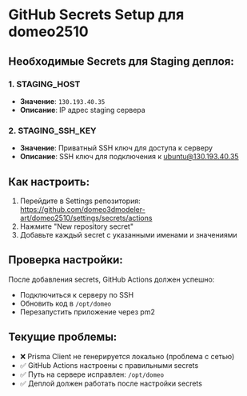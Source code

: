 # GitHub Secrets Setup для domeo2510

## Необходимые Secrets для Staging деплоя:

### 1. STAGING_HOST
- **Значение**: `130.193.40.35`
- **Описание**: IP адрес staging сервера

### 2. STAGING_SSH_KEY
- **Значение**: Приватный SSH ключ для доступа к серверу
- **Описание**: SSH ключ для подключения к ubuntu@130.193.40.35

## Как настроить:

1. Перейдите в Settings репозитория: https://github.com/domeo3dmodeler-art/domeo2510/settings/secrets/actions
2. Нажмите "New repository secret"
3. Добавьте каждый secret с указанными именами и значениями

## Проверка настройки:

После добавления secrets, GitHub Actions должен успешно:
- Подключиться к серверу по SSH
- Обновить код в `/opt/domeo`
- Перезапустить приложение через pm2

## Текущие проблемы:

- ❌ Prisma Client не генерируется локально (проблема с сетью)
- ✅ GitHub Actions настроены с правильными secrets
- ✅ Путь на сервере исправлен: `/opt/domeo`
- ✅ Деплой должен работать после настройки secrets
